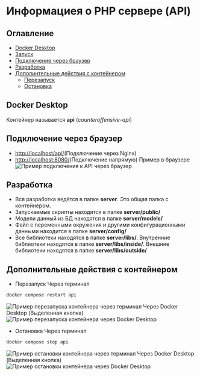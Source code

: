 # Информациея о PHP сервере (API)
## Оглавление
+ [Docker Desktop](#docker-desktop)
+ [Запуск](#start)
+ [Подключение через браузер](#browser-connection)
+ [Разработка](#dev)
+ [Дополинтельные действия с контейнером](#other-moves)
	+ [Перезапуск](#restart)
	+ [Остановка](#stop)
<a name="docker-desktop"></a>
## Docker Desktop
Контейнер называется **api** (*counteroffensive-api*)

<a name="browser-connection"></a>
## Подключение через браузер
+ <a href="http://localhost/api/" target="_blank">http://localhost/api/</a>(Подключение через Nginx)
+ <a href="http://localhost:8080/" target="_blank">http://localhost:8080/</a>(Подключение напрямую)
Пример в браузере
![Пример подключения к API через браузер](../documents/docker/server/browser-api-connect-example.jpg)

<a name="dev"></a>
## Разработка
+ Вся разработка ведётся в папке **server**. Это общая папка с контейнером. 
+ Запускаемые скрипты находятся в папке **server/public/**
+ Модели данный из БД находятся в папке **server/models/**
+ Файл с переменными окружения и другими конфигурационными данными находится в папке **server/config/**
+ Все библиотеки находятся в папке **server/libs/**. Внутренние библиотеки находятся в папке **server/libs/inside/**. Внешние библиотеки находятся в папке **server/libs/outside/**

<a name="other-moves"></a>
## Дополнительные действия с контейнером

<a name="restart"></a>
+ Перезапуск
Через терминал
```bash
docker compose restart api
```
![Пример перезапуска контейнера через терминал](../documents/docker/server/cmd-container-restart-example.jpg)
Через Docker Desktop (Выделенная кнопка)
![Пример перезапуска контейнера через Docker Desktop](../documents/docker/server/docker-desktop-restart-container-example.jpg)

<a name="stop"></a>
+ Остановка
Через терминал
```bash
docker compose stop api
```
![Пример остановки контейнера через терминал](../documents/docker/server/cmd-container-stop-example.jpg)
Через Docker Desktop (Выделенная кнопка)
![Пример остановки контейнера через Docker Desktop](../documents/docker/server/docker-desktop-stop-container-example.jpg)

